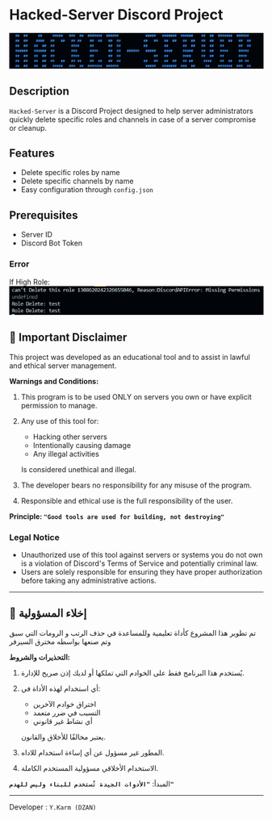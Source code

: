 # Hacked-Server Discord Project
![Hacked-Server](image.png)
## Description

`Hacked-Server` is a Discord Project designed to help server administrators quickly delete specific roles and channels in case of a server compromise or cleanup.

## Features

- Delete specific roles by name
- Delete specific channels by name
- Easy configuration through `config.json`

## Prerequisites

- Server ID
- Discord Bot Token

### Error
If High Role:
![Error1](error.png)


## 🚨 Important Disclaimer

This project was developed as an educational tool and to assist in lawful and ethical server management.

**Warnings and Conditions:**

1. This program is to be used ONLY on servers you own or have explicit permission to manage.

2. Any use of this tool for:
   - Hacking other servers
   - Intentionally causing damage
   - Any illegal activities

   Is considered unethical and illegal.

3. The developer bears no responsibility for any misuse of the program.

4. Responsible and ethical use is the full responsibility of the user.

**Principle: `"Good tools are used for building, not destroying"`**

### Legal Notice

- Unauthorized use of this tool against servers or systems you do not own is a violation of Discord's Terms of Service and potentially criminal law.
- Users are solely responsible for ensuring they have proper authorization before taking any administrative actions.

-----

## 🚨 إخلاء المسؤولية

تم تطوير هذا المشروع كأداة تعليمية وللمساعدة في
حذف الرتب و الرومات التي سبق وتم صنعها  بواسطه مخترق السيرفر

**التحذيرات والشروط:**

1. يُستخدم هذا البرنامج فقط على الخوادم التي تملكها أو لديك إذن صريح للإدارة.

2. أي استخدام لهذه الأداة في:
   - اختراق خوادم الآخرين
   - التسبب في ضرر متعمد
   - أي نشاط غير قانوني

   يعتبر مخالفًا للأخلاق والقانون.

3. المطور غير مسؤول عن أي إساءة استخدام للاداه.

4. الاستخدام الأخلاقي مسؤولية المستخدم الكاملة.

المبدأ: **`"الأدوات الجيدة تُستخدم للبناء وليس للهدم"`**

-----
Developer : `Y.Karm (DZAN)`
